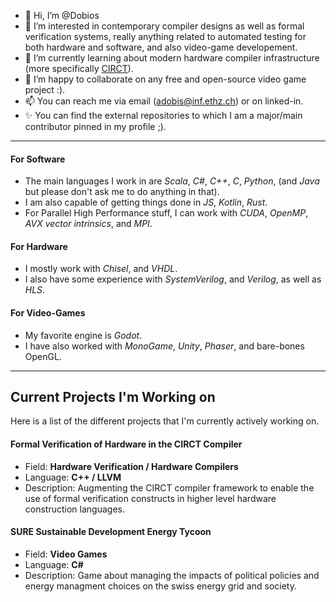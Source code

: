 - 👋 Hi, I’m @Dobios
- 👀 I’m interested in contemporary compiler designs as well as formal verification systems, really anything related to automated testing for both hardware and software, and also video-game developement.  
- 🌱 I’m currently learning about modern hardware compiler infrastructure (more specifically [CIRCT](https://github.com/llvm/circt)).
- 💞️ I’m happy to collaborate on any free and open-source video game project :).
- 📫 You can reach me via email (adobis@inf.ethz.ch) or on linked-in.  
- ✨ You can find the external repositories to which I am a major/main contributor pinned in my profile ;).  
**********************************
#### For Software  
- The main languages I work in are *Scala*, *C#*, *C++*, *C*, *Python*, (and *Java* but please don't ask me to do anything in that). 
- I am also capable of getting things done in *JS*, *Kotlin*, *Rust*.  
- For Parallel High Performance stuff, I can work with *CUDA*, *OpenMP*, *AVX vector intrinsics*, and *MPI*. 
  
#### For Hardware  
- I mostly work with *Chisel*, and *VHDL*.  
- I also have some experience with *SystemVerilog*, and *Verilog*, as well as *HLS*.  
    
#### For Video-Games  
- My favorite engine is *Godot*.  
- I have also worked with *MonoGame*, *Unity*, *Phaser*, and bare-bones OpenGL.  

**************************************  
## Current Projects I'm Working on  
Here is a list of the different projects that I'm currently actively working on.  

#### Formal Verification of Hardware in the CIRCT Compiler 
  - Field: __Hardware Verification / Hardware Compilers__
  - Language: __C++ / LLVM__
  - Description: Augmenting the CIRCT compiler framework to enable the use of formal verification constructs in higher level hardware construction languages.

#### SURE Sustainable Development Energy Tycoon  
  - Field: __Video Games__
  - Language: __C#__
  - Description: Game about managing the impacts of political policies and energy managment choices on the swiss energy grid and society.



<!---
Dobios/Dobios is a ✨ special ✨ repository because its `README.md` (this file) appears on your GitHub profile.
You can click the Preview link to take a look at your changes.
--->

